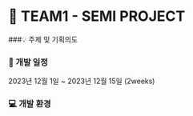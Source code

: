 # 👥 TEAM1 - SEMI PROJECT

###💡 주제 및 기획의도 

### 📅 개발 일정
2023년 12월 1일 ~ 2023년 12월 15일 (2weeks)

### 💻 개발 환경
